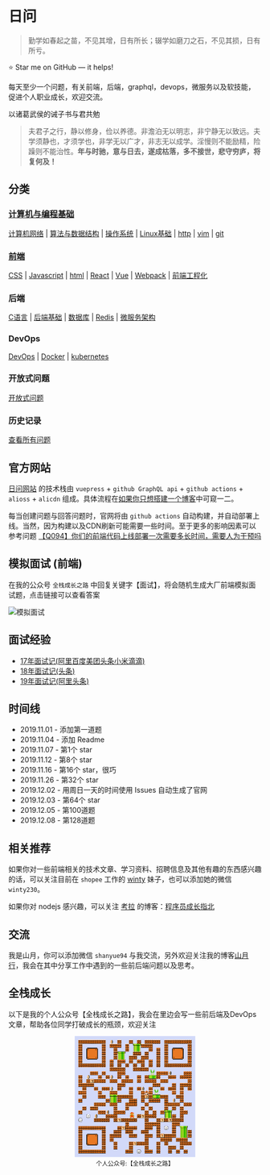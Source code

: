 # 日问

> 勤学如春起之苗，不见其增，日有所长；辍学如磨刀之石，不见其损，日有所亏。

⭐️ Star me on GitHub — it helps!

每天至少一个问题，有关前端，后端，graphql，devops，微服务以及软技能，促进个人职业成长，欢迎交流。

以诸葛武侯的诫子书与君共勉

> 夫君子之行，静以修身，俭以养德。非澹泊无以明志，非宁静无以致远。夫学须静也，才须学也，非学无以广才，非志无以成学。淫慢则不能励精，险躁则不能治性。**年与时驰，意与日去，遂成枯落，多不接世，悲守穷庐，将复何及！**

## 分类

### [计算机与编程基础](https://q.shanyue.tech/base/)

[计算机网络](https://q.shanyue.tech/base/network/) | 
[算法与数据结构](https://q.shanyue.tech/base/algorithm/) | 
[操作系统](https://q.shanyue.tech/base/os/) |
[Linux基础](https://q.shanyue.tech/base/linux/) |
[http](https://q.shanyue.tech/base/http/) | 
[vim](https://q.shanyue.tech/base/vim/) | 
[git](https://q.shanyue.tech/base/git/)

### [前端](https://q.shanyue.tech/fe/)

[CSS](https://q.shanyue.tech/fe/css/) |
[Javascript](https://q.shanyue.tech/fe/js/) |
[html](https://q.shanyue.tech/fe/html/) |
[React](https://q.shanyue.tech/fe/react/) |
[Vue](https://q.shanyue.tech/fe/vue/) |
[Webpack](https://q.shanyue.tech/fe/webpack/) |
[前端工程化](https://q.shanyue.tech/fe/前端工程化/)

### 后端

[C语言](https://q.shanyue.tech/server/c/) |
[后端基础](https://q.shanyue.tech/server/server/) |
[数据库](https://q.shanyue.tech/server/db/) |
[Redis](https://q.shanyue.tech/server/redis/) |
[微服务架构](https://q.shanyue.tech/server/micro-service/)

### DevOps

[DevOps](https://q.shanyue.tech/devops/devops/) |
[Docker](https://q.shanyue.tech/devops/docker/) |
[kubernetes](https://q.shanyue.tech/devops/k8s/)

### 开放式问题

[开放式问题](http://q.shanyue.tech/open/open/)

### 历史记录

[查看所有问题](https://q.shanyue.tech/weekly/history.html)

## 官方网站

[日问网站](https://q.shanyue.tech) 的技术栈由 `vuepress` + `github GraphQL api` + `github actions` + `alioss` + `alicdn` 组成。具体流程在[如果你只想搭建一个博客](https://shanyue.tech/op/if-you-want-a-blog.html)中可窥一二。

每当创建问题与回答问题时，官网将由 `github actions` 自动构建，并自动部署上线。当然，因为构建以及CDN刷新可能需要一些时间。至于更多的影响因素可以参考问题 [【Q094】你们的前端代码上线部署一次需要多长时间，需要人为干预吗](https://github.com/shfshanyue/Daily-Question/issues/95)

## 模拟面试 (前端)

在我的公众号 `全栈成长之路` 中回复关键字【面试】，将会随机生成大厂前端模拟面试题，点击链接可以查看答案

![模拟面试](https://camo.githubusercontent.com/c6aefa9d0e275fa39f3447f62267c191c25a1da2/68747470733a2f2f6330312e676169747562616f2e6e65742f676169747562616f5f466c4f4d423637704b58552d444e6b6d4862455449714c6b655363332e706e673f696d6167654d6f6772322f7175616c6974792f3930)

## 面试经验

+ [17年面试记(阿里百度美团头条小米滴滴)](https://github.com/shfshanyue/Daily-Question/blob/master/interviews/2017.md)
+ [18年面试记(头条)](https://github.com/shfshanyue/Daily-Question/blob/master/interviews/2018.md)
+ [19年面试记(阿里头条)](https://github.com/shfshanyue/Daily-Question/blob/master/interviews/2019.md)

## 时间线

+ 2019.11.01 - 添加第一道题
+ 2019.11.04 - 添加 Readme
+ 2019.11.07 - 第1个 star
+ 2019.11.12 - 第8个 star
+ 2019.11.16 - 第16个 star，很巧
+ 2019.11.26 - 第32个 star
+ 2019.12.02 - 用周日一天的时间使用 Issues 自动生成了官网
+ 2019.12.03 - 第64个 star
+ 2019.12.05 - 第100道题
+ 2019.12.08 - 第128道题

## 相关推荐

如果你对一些前端相关的技术文章、学习资料、招聘信息及其他有趣的东西感兴趣的话，可以关注目前在 `shopee` 工作的 [winty](https://github.com/LuckyWinty/blog) 妹子，也可以添加她的微信 `winty230`。

如果你对 nodejs 感兴趣，可以关注 [考拉](https://github.com/koala-coding) 的博客：[程序员成长指北](http://www.inode.club/)

## 交流

我是山月，你可以添加微信 `shanyue94` 与我交流，另外欢迎关注我的博客[山月行](https://shanyue.tech/)，我会在其中分享工作中遇到的一些前后端问题以及思考。

## 全栈成长

以下是我的个人公众号【全栈成长之路】，我会在里边会写一些前后端及DevOps文章，帮助各位同学打破成长的瓶颈，欢迎关注

<div align="center">
  <img src="./assets/qr.png" width="240">
  <br>
  <sup>个人公众号:【全栈成长之路】</sup>
</div>
